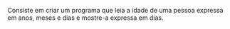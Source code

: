 Consiste em criar um programa que leia a idade de uma pessoa expressa em anos, meses e dias e mostre-a expressa em dias.
